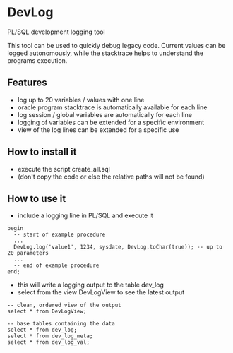 # DevLog
PL/SQL development logging tool

This tool can be used to quickly debug legacy code. Current values can be logged autonomously, while the stacktrace helps to understand the programs execution.

## Features
- log up to 20 variables / values with one line
- oracle program stacktrace is automatically available for each line
- log session / global variables are automatically for each line
- logging of variables can be extended for a specific environment
- view of the log lines can be extended for a specific use

## How to install it
- execute the script create_all.sql
- (don't copy the code or else the relative paths will not be found)


## How to use it
- include a logging line in PL/SQL and execute it

```
begin
  -- start of example procedure
  ...
  DevLog.log('value1', 1234, sysdate, DevLog.toChar(true)); -- up to 20 parameters
  ...
  -- end of example procedure
end;
```

- this will write a logging output to the table dev_log
- select from the view DevLogView to see the latest output
```
-- clean, ordered view of the output
select * from DevLogView; 

-- base tables containing the data
select * from dev_log; 
select * from dev_log_meta;
select * from dev_log_val;
```
